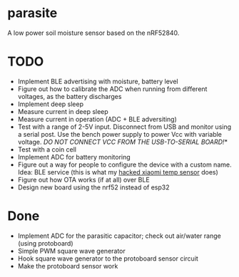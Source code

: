 # parasite
A low power soil moisture sensor based on the nRF52840.

# TODO
* Implement BLE advertising with moisture, battery level
* Figure out how to calibrate the ADC when running from different voltages, as the battery discharges
* Implement deep sleep
* Measure current in deep sleep
* Measure current in operation (ADC + BLE adversiting)
* Test with a range of 2-5V input. Disconnect from USB and monitor using a serial post. Use the bench power supply to power Vcc with variable voltage. *DO NOT CONNECT VCC FROM THE USB-TO-SERIAL BOARD!**
* Test with a coin cell
* Implement ADC for battery monitoring
* Figure out a way for people to configure the device with a custom name. Idea: BLE service (this is what my [hacked xiaomi temp sensor](https://github.com/atc1441/ATC_MiThermometer) does)
* Figure out how OTA works (if at all) over BLE
* Design new board using the nrf52 instead of esp32

# Done
* Implement ADC for the parasitic capacitor; check out air/water range (using protoboard)
* Simple PWM square wave generator
* Hook square wave generator to the protoboard sensor circuit
* Make the protoboard sensor work